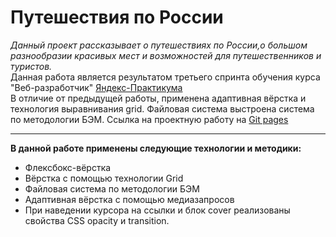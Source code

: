 # Путешествия по России #  
*Данный проект рассказывает о путешествиях по России,о большом разнообразии красивых мест и возможностей для путешественников и туристов.*  
Данная работа является результатом третьего спринта обучения курса "Веб-разработчик" [Яндекс-Практикума](https://practicum.yandex.ru/ "Сайт Яндекс-Практикума")  
В отличие от предыдущей работы, применена адаптивная вёрстка и технология выравнивания grid. Файловая система выстроена система по методологии БЭМ.
Ссылка на проектную работу на [Git pages](https://andreiklepko88.github.io/russian-travel/ "Ссылка на сайт Путешествия по России")
***  
**В данной работе применены следующие технологии и методики:**  
* Флексбокс-вёрстка  
* Вёрстка с помощью технологии Grid
* Файловая система по методологии БЭМ
* Адаптивная вёрстка с помощью медиазапросов
* При наведении курсора на ссылки и блок cover реализованы свойства CSS opacity и transition.
